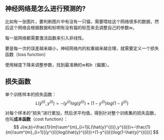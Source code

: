 

## 神经网络是怎么进行预测的?

比如有一张图片，要判断图片中有没有一只猫，需要喂给这个网络很多的数据，然后这个网络会根据数据和标明有没有猫的标签来去调整自己的参数w。

每一层网络都需要激活函数来引入非线性。

要是每一次的误差越来越小，神经网络内的权重越来越合理，就需要定义一个损失函数（loss function）

使用梯度下降来调整参数，找到最准确的w和b（偏置）。





## 损失函数

单个训练样本的损失函数：
$$
L(\hat{y}^{(i)},y^{(i)})=-(y^{(i)}log(\hat{y}^{(i)})+(1-y^{(i)})log(1-\hat{y}^{(i)})
$$

对每个样本的“损失”进行累加，然后求平均值，得到针对整个训练集的损失函数，也叫**成本函数**（cost function）：
$$
J(w,b)=\frac{1}{m}\sum^{m}_{i=1}L(\hat{y}^{(i)},y^{(i)})=-\frac{1}{m}\sum^{m}_{i=1}[(y^{(i)}log(\hat{y}^{(i)})+(1-y^{(i)})log(1-\hat{y}^{(i)})]
$$
